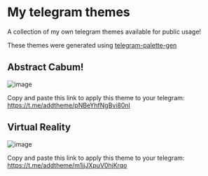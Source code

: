 # My telegram themes
A collection of my own telegram themes available for public usage!

These themes were generated using [telegram-palette-gen](https://github.com/agnipau/telegram-palette-gen)

## Abstract Cabum!
![image](https://github.com/luispengler/telegram-themes/blob/main/screenshots/1641131095.png?raw=true)

Copy and paste this link to apply this theme to your telegram: https://t.me/addtheme/pNBeYhfNgBvi80nl

## Virtual Reality
![image](https://github.com/luispengler/telegram-themes/blob/main/screenshots/1641131536.png?raw=true)

Copy and paste this link to apply this theme to your telegram: https://t.me/addtheme/m1jjJXpuV0hjKrqo
